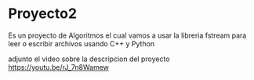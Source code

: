 # Proyecto2
Es un proyecto de Algoritmos el cual vamos a usar la libreria fstream para leer o escribir archivos usando C++ y Python

adjunto el video sobre la descripcion del proyecto https://youtu.be/rJ_7n8Wamew

